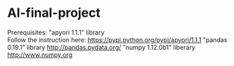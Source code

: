 # AI-final-project

Prerequisites:
"apyori 1.1.1" library  
Follow the instruction here: https://pypi.python.org/pypi/apyori/1.1.1
"pandas 0.19.1" library
http://pandas.pydata.org/
"numpy 1.12.0b1" liberary
http://www.numpy.org